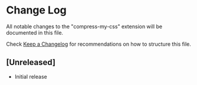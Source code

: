 # Change Log

All notable changes to the "compress-my-css" extension will be documented in this file.

Check [Keep a Changelog](http://keepachangelog.com/) for recommendations on how to structure this file.

## [Unreleased]

- Initial release